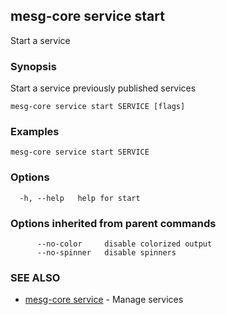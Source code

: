 ## mesg-core service start

Start a service

### Synopsis

Start a service previously published services

```
mesg-core service start SERVICE [flags]
```

### Examples

```
mesg-core service start SERVICE
```

### Options

```
  -h, --help   help for start
```

### Options inherited from parent commands

```
      --no-color     disable colorized output
      --no-spinner   disable spinners
```

### SEE ALSO

* [mesg-core service](mesg-core_service.md)	 - Manage services

